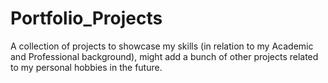 # Portfolio_Projects
A collection of projects to showcase my skills (in relation to my Academic and Professional background), might add a bunch of other projects related to my personal hobbies in the future. 
